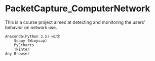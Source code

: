 # PacketCapture_ComputerNetwork

This is a course project aimed at detecting and monitoring the users' behavior on network use.

	Anaconda(Python 3.5) with
		Scapy (Winpcap)
		PyEcharts
		Tkinter
	Any Browser

